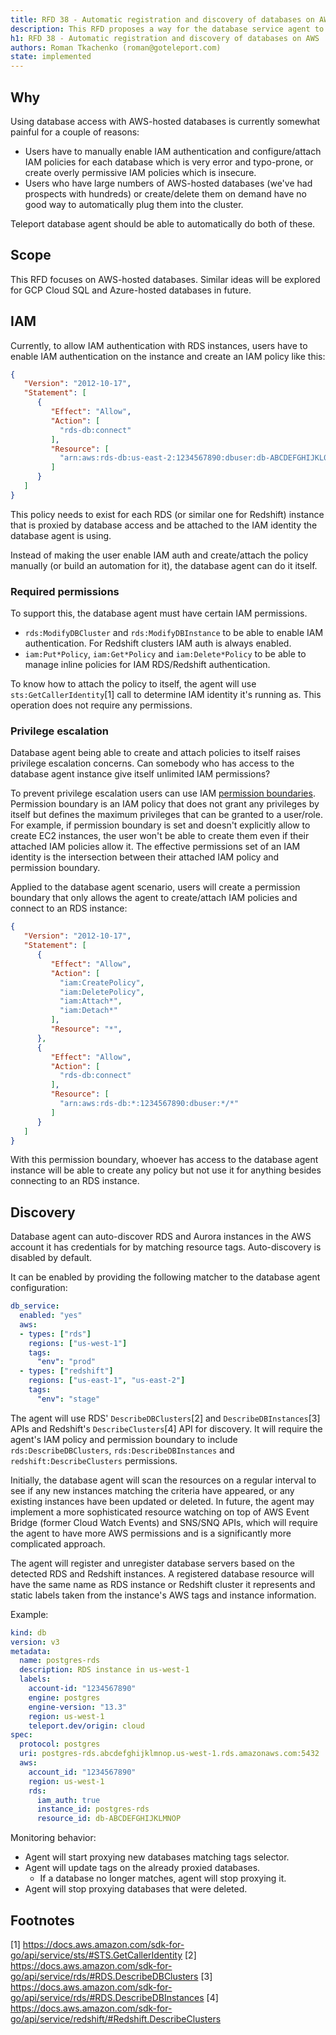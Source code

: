 ```yaml
---
title: RFD 38 - Automatic registration and discovery of databases on AWS
description: This RFD proposes a way for the database service agent to automatically discover and register AWS-hosted RDS, Aurora and Redshift databases.
h1: RFD 38 - Automatic registration and discovery of databases on AWS
authors: Roman Tkachenko (roman@goteleport.com)
state: implemented
---
```


## Why

Using database access with AWS-hosted databases is currently somewhat painful
for a couple of reasons:

- Users have to manually enable IAM authentication and configure/attach IAM
  policies for each database which is very error and typo-prone, or create
  overly permissive IAM policies which is insecure.
- Users who have large numbers of AWS-hosted databases (we've had prospects with
  hundreds) or create/delete them on demand have no good way to automatically
  plug them into the cluster.

Teleport database agent should be able to automatically do both of these.

## Scope

This RFD focuses on AWS-hosted databases. Similar ideas will be explored for
GCP Cloud SQL and Azure-hosted databases in future.

## IAM

Currently, to allow IAM authentication with RDS instances, users have to enable
IAM authentication on the instance and create an IAM policy like this:

```json
{
   "Version": "2012-10-17",
   "Statement": [
      {
         "Effect": "Allow",
         "Action": [
           "rds-db:connect"
         ],
         "Resource": [
           "arn:aws:rds-db:us-east-2:1234567890:dbuser:db-ABCDEFGHIJKL01234/*"
         ]
      }
   ]
}
```

This policy needs to exist for each RDS (or similar one for Redshift) instance
that is proxied by database access and be attached to the IAM identity the
database agent is using.

Instead of making the user enable IAM auth and create/attach the policy manually
(or build an automation for it), the database agent can do it itself.

### Required permissions

To support this, the database agent must have certain IAM permissions.

- `rds:ModifyDBCluster` and `rds:ModifyDBInstance` to be able to enable IAM
  authentication. For Redshift clusters IAM auth is always enabled.
- `iam:Put*Policy`, `iam:Get*Policy` and `iam:Delete*Policy` to be able to
  manage inline policies for IAM RDS/Redshift authentication.

To know how to attach the policy to itself, the agent will use `sts:GetCallerIdentity`[1]
call to determine IAM identity it's running as. This operation does not require
any permissions.

### Privilege escalation

Database agent being able to create and attach policies to itself raises
privilege escalation concerns. Can somebody who has access to the database
agent instance give itself unlimited IAM permissions?

To prevent privilege escalation users can use IAM [permission
boundaries](https://docs.aws.amazon.com/IAM/latest/UserGuide/access_policies_boundaries.html).
Permission boundary is an IAM policy that does not grant any privileges by
itself but defines the maximum privileges that can be granted to a user/role.
For example, if permission boundary is set and doesn't explicitly allow to
create EC2 instances, the user won't be able to create them even if their
attached IAM policies allow it. The effective permissions set of an IAM identity
is the intersection between their attached IAM policy and permission boundary.

Applied to the database agent scenario, users will create a permission boundary
that only allows the agent to create/attach IAM policies and connect to an RDS
instance:

```json
{
   "Version": "2012-10-17",
   "Statement": [
      {
         "Effect": "Allow",
         "Action": [
           "iam:CreatePolicy",
           "iam:DeletePolicy",
           "iam:Attach*",
           "iam:Detach*"
         ],
         "Resource": "*",
      },
      {
         "Effect": "Allow",
         "Action": [
           "rds-db:connect"
         ],
         "Resource": [
           "arn:aws:rds-db:*:1234567890:dbuser:*/*"
         ]
      }
   ]
}
```

With this permission boundary, whoever has access to the database agent instance
will be able to create any policy but not use it for anything besides connecting
to an RDS instance.

## Discovery

Database agent can auto-discover RDS and Aurora instances in the AWS account
it has credentials for by matching resource tags. Auto-discovery is disabled
by default.

It can be enabled by providing the following matcher to the database agent
configuration:

```yaml
db_service:
  enabled: "yes"
  aws:
  - types: ["rds"]
    regions: ["us-west-1"]
    tags:
      "env": "prod"
  - types: ["redshift"]
    regions: ["us-east-1", "us-east-2"]
    tags:
      "env": "stage"
```

The agent will use RDS' `DescribeDBClusters`[2] and `DescribeDBInstances`[3]
APIs and Redshift's `DescribeClusters`[4] API for discovery. It will require the
agent's IAM policy and permission boundary to include `rds:DescribeDBClusters`,
`rds:DescribeDBInstances` and `redshift:DescribeClusters` permissions.

Initially, the database agent will scan the resources on a regular interval to
see if any new instances matching the criteria have appeared, or any existing
instances have been updated or deleted. In future, the agent may implement a
more sophisticated resource watching on top of AWS Event Bridge (former Cloud
Watch Events) and SNS/SNQ APIs, which will require the agent to have more AWS
permissions and is a significantly more complicated approach.

The agent will register and unregister database servers based on the detected
RDS and Redshift instances. A registered database resource will have the same
name as RDS instance or Redshift cluster it represents and static labels taken
from the instance's AWS tags and instance information.

Example:

```yaml
kind: db
version: v3
metadata:
  name: postgres-rds
  description: RDS instance in us-west-1
  labels:
    account-id: "1234567890"
    engine: postgres
    engine-version: "13.3"
    region: us-west-1
    teleport.dev/origin: cloud
spec:
  protocol: postgres
  uri: postgres-rds.abcdefghijklmnop.us-west-1.rds.amazonaws.com:5432
  aws:
    account_id: "1234567890"
    region: us-west-1
    rds:
      iam_auth: true
      instance_id: postgres-rds
      resource_id: db-ABCDEFGHIJKLMNOP
```

Monitoring behavior:

- Agent will start proxying new databases matching tags selector.
- Agent will update tags on the already proxied databases.
  - If a database no longer matches, agent will stop proxying it.
- Agent will stop proxying databases that were deleted.

## Footnotes

[1] https://docs.aws.amazon.com/sdk-for-go/api/service/sts/#STS.GetCallerIdentity
[2] https://docs.aws.amazon.com/sdk-for-go/api/service/rds/#RDS.DescribeDBClusters
[3] https://docs.aws.amazon.com/sdk-for-go/api/service/rds/#RDS.DescribeDBInstances
[4] https://docs.aws.amazon.com/sdk-for-go/api/service/redshift/#Redshift.DescribeClusters
